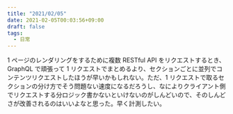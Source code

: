 ```yaml
---
title: "2021/02/05"
date: 2021-02-05T00:03:56+09:00
draft: false
tags: 
  - 日常
---
```


1 ページのレンダリングをするために複数 RESTful API をリクエストするとき、GraphQL で頑張って 1 リクエストでまとめるより、セクションごとに並列でコンテンツリクエストしたほうが早いかもしれない。ただ、1 リクエストで取るセクションの分け方でそう問題ない速度になるだろうし、なによりクライアント側でリクエストする分ロジック書かないといけないのがしんどいので、そのしんどさが改善されるのはいいよなと思った。早く計測したい。

